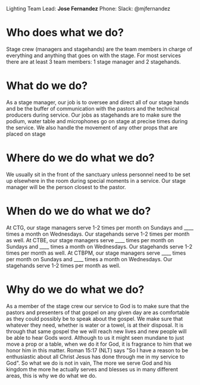 <!-- TITLE: Who, what, where, when, and why? -->
<!-- SUBTITLE: ADD A DESCRIPTION HERE (I CANT THINK NOW) -->

Lighting Team Lead:
**Jose Fernandez**
Phone: 
Slack: @mjfernandez
# Who does what we do?
Stage crew (managers and stagehands) are the team members in charge of everything and anything that goes on with the stage. For most services there are at least 3 team members: 1 stage manager and 2 stagehands.
# What do we do?
As a stage manager, our job is to oversee and direct all of our stage hands and be the buffer of communication with the pastors and the technical producers during service.
Our jobs as stagehands are to make sure the podium, water table and microphones go on stage at precise times during the service. We also handle the movement of any other props that are placed on stage
# Where do we do what we do?
We usually sit in the front of the sanctuary unless personnel need to be set up elsewhere in the room during special moments in a service.  Our stage manager will be the person closest to the pastor. 
# When do we do what we do?
At CTG, our stage managers serve 1-2 times per month on Sundays and ____ times a month on Wednesdays.  Our stagehands serve 1-2 times per month as well. 
At CTBE, our stage managers serve ____ times per month on Sundays and ____ times a month on Wednesdays.  Our stagehands serve 1-2 times per month as well. 
At CTBPM, our stage managers serve ____ times per month on Sundays and ____ times a month on Wednesdays.  Our stagehands serve 1-2 times per month as well. 
# Why do we do what we do?
As a member of the stage crew our service to God is to make sure that the pastors and presenters of that gospel on any given day are as comfortable as they could possibly be to speak about the gospel.  We make sure that whatever they need, whether is water or a towel, is at their disposal.  It is through that same gospel the we will reach new lives and new people will be able to hear Gods word.  Although to us it might seen mundane to just move a prop or a table, when we do it for God, it is fragrance to him that we honor him in this matter.  Roman 15:17 (NLT) says "So I have a reason to be enthusiastic about all Christ Jesus has done through me in my service to God".  So what we do is not in vain, The more we serve God and his kingdom the more he actually serves and blesses us in many different areas, this is why we do what we do.
